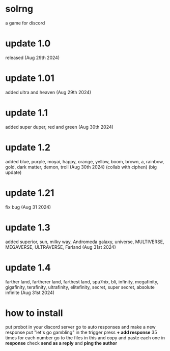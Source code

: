 # solrng
a game for discord

# update 1.0
released (Aug 29th 2024)
# update 1.01
added ultra and heaven (Aug 29th 2024)
# update 1.1 
added super duper, red and  green (Aug 30th 2024)
# update 1.2
added blue, purple, moyai, happy, orange, yellow, boom, brown, a, rainbow, gold, dark matter, demon, troll (Aug 30th 2024) (collab with ciphen) (big update)
# update 1.21
fix bug (Aug 31 2024)
# update 1.3
added superior, sun, milky way, Andromeda galaxy, universe, MULTIVERSE, MEGAVERSE, ULTRAVERSE, Farland (Aug 31st 2024)
# update 1.4
farther land, fartherer land, farthest land, spu7nix, bli, infinity, megafinity, gigafinity, terafinity, ultrafinity, elitefinity, secret, super secret, absolute infinite (Aug 31st 2024)

# how to install
put probot in your discord server
go to auto responses and make a new response
put "let's go gambling" in the trigger
press **+ add response** 35 times
for each number go to the files in this and copy and paste each one in **response**
check **send as a reply** and **ping the author**
